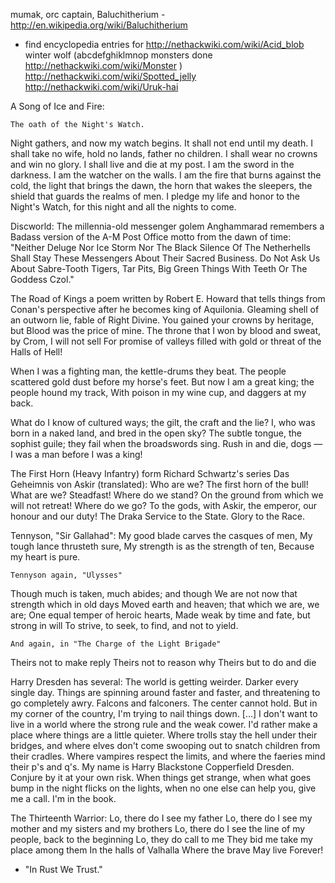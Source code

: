 mumak, orc captain, Baluchitherium - http://en.wikipedia.org/wiki/Baluchitherium

* find encyclopedia entries for http://nethackwiki.com/wiki/Acid_blob winter wolf (abcdefghiklmnop monsters done http://nethackwiki.com/wiki/Monster ) http://nethackwiki.com/wiki/Spotted_jelly
http://nethackwiki.com/wiki/Uruk-hai


A Song of Ice and Fire:

    The oath of the Night's Watch. 

Night gathers, and now my watch begins. It shall not end until my death. I shall take no wife, hold no lands, father no children. I shall wear no crowns and win no glory. I shall live and die at my post. I am the sword in the darkness. I am the watcher on the walls. I am the fire that burns against the cold, the light that brings the dawn, the horn that wakes the sleepers, the shield that guards the realms of men. I pledge my life and honor to the Night's Watch, for this night and all the nights to come. 


Discworld: 
The millennia-old messenger golem Anghammarad remembers a Badass version of the A-M Post Office motto from the dawn of time: "Neither Deluge Nor Ice Storm Nor The Black Silence Of The Netherhells Shall Stay These Messengers About Their Sacred Business. Do Not Ask Us About Sabre-Tooth Tigers, Tar Pits, Big Green Things With Teeth Or The Goddess Czol." 

 The Road of Kings a poem written by Robert E. Howard that tells things from Conan's perspective after he becomes king of Aquilonia.
Gleaming shell of an outworn lie, fable of Right Divine.
You gained your crowns by heritage, but Blood was the price of mine.
The throne that I won by blood and sweat, by Crom, I will not sell
For promise of valleys filled with gold or threat of the Halls of Hell!

When I was a fighting man, the kettle-drums they beat.
The people scattered gold dust before my horse's feet.
But now I am a great king; the people hound my track,
With poison in my wine cup, and daggers at my back.

What do I know of cultured ways; the gilt, the craft and the lie?
I, who was born in a naked land, and bred in the open sky?
The subtle tongue, the sophist guile; they fail when the broadswords sing.
Rush in and die, dogs — I was a man before I was a king!

The First Horn (Heavy Infantry) form Richard Schwartz's series Das Geheimnis von Askir (translated):
Who are we?
The first horn of the bull!
What are we?
Steadfast!
Where do we stand?
On the ground from which we will not retreat!
Where do we go?
To the gods, with Askir, the emperor, our honour and our duty!
The Draka
Service to the State. Glory to the Race. 


Tennyson, "Sir Gallahad":
My good blade carves the casques of men,
My tough lance thrusteth sure,
My strength is as the strength of ten,
Because my heart is pure.

    Tennyson again, "Ulysses" 

Though much is taken, much abides; and though
We are not now that strength which in old days
Moved earth and heaven; that which we are, we are;
One equal temper of heroic hearts,
Made weak by time and fate, but strong in will
To strive, to seek, to find, and not to yield.

    And again, in "The Charge of the Light Brigade" 

Theirs not to make reply
Theirs not to reason why
Theirs but to do and die 

 Harry Dresden has several:
The world is getting weirder. Darker every single day. Things are spinning around faster and faster, and threatening to go completely awry. Falcons and falconers. The center cannot hold.
But in my corner of the country, I'm trying to nail things down. [...] I don't want to live in a world where the strong rule and the weak cower. I'd rather make a place where things are a little quieter. Where trolls stay the hell under their bridges, and where elves don't come swooping out to snatch children from their cradles. Where vampires respect the limits, and where the faeries mind their p's and q's.
My name is Harry Blackstone Copperfield Dresden. Conjure by it at your own risk. When things get strange, when what goes bump in the night flicks on the lights, when no one else can help you, give me a call. I'm in the book. 


 The Thirteenth Warrior:
Lo, there do I see my father
Lo, there do I see my mother and my sisters and my brothers
Lo, there do I see the line of my people, back to the beginning
Lo, they do call to me
They bid me take my place among them
In the halls of Valhalla
Where the brave
May live
Forever! 

* "In Rust We Trust."

